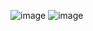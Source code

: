 ![image](https://github.com/user-attachments/assets/7c7f7449-5420-46ab-97da-1c3da85fcaa5)
![image](https://github.com/user-attachments/assets/d159b5dd-1de6-4468-9e9b-5e140d800f06)

